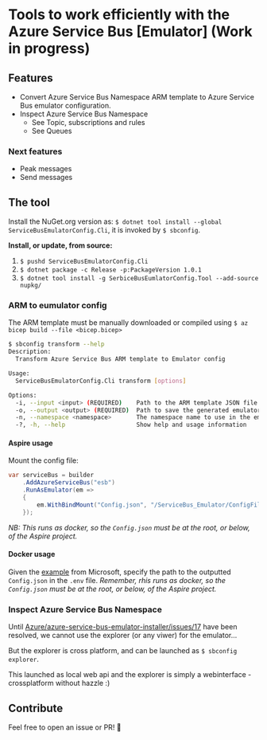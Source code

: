 # Tools to work efficiently with the Azure Service Bus [Emulator] (Work in progress)

## Features
- Convert Azure Service Bus Namespace ARM template to Azure Service Bus emulator configuration.
- Inspect Azure Service Bus Namespace
  - See Topic, subscriptions and rules
  - See Queues

### Next features
- Peak messages
- Send messages


## The tool

Install the NuGet.org version as: `$ dotnet tool install --global ServiceBusEmulatorConfig.Cli`, it is invoked by `$ sbconfig`.

**Install, or update, from source:**

1. `$ pushd ServiceBusEmulatorConfig.Cli`
2. `$ dotnet package -c Release -p:PackageVersion 1.0.1 `
3. `$ dotnet tool install -g SerbiceBusEumlatorConfig.Tool --add-source nupkg/`

### ARM to eumulator config
The ARM template must be manually downloaded or compiled using `$ az bicep build --file <bicep.bicep>`
```sh
$ sbconfig transform --help
Description:
  Transform Azure Service Bus ARM template to Emulator config

Usage:
  ServiceBusEmulatorConfig.Cli transform [options]

Options:
  -i, --input <input> (REQUIRED)    Path to the ARM template JSON file
  -o, --output <output> (REQUIRED)  Path to save the generated emulator config file
  -n, --namespace <namespace>       The namespace name to use in the emulator config [default: sbemulatorns]
  -?, -h, --help                    Show help and usage information
```

#### Aspire usage

Mount the config file:
```cs
var serviceBus = builder
    .AddAzureServiceBus("esb")
    .RunAsEmulator(em =>
    {
        em.WithBindMount("Config.json", "/ServiceBus_Emulator/ConfigFiles/Config.json");
    });
```
_NB: This runs as docker, so the `Config.json` must be at the root, or below, of the Aspire project._

#### Docker usage
Given the [example](https://learn.microsoft.com/en-us/azure/service-bus-messaging/test-locally-with-service-bus-emulator?tabs=docker-linux-container) from Microsoft, specify the path to the outputted `Config.json` in the `.env` file. _Remember, rhis runs as docker, so the `Config.json` must be at the root, or below, of the Aspire project._

### Inspect Azure Service Bus Namespace
Until [Azure/azure-service-bus-emulator-installer/issues/17](https://github.com/Azure/azure-service-bus-emulator-installer/issues/17) have been resolved, we cannot use the explorer (or any viwer) for the emulator...

But the explorer is cross platform, and can be launched as `$ sbconfig explorer`.

This launched as local web api and the explorer is simply a webinterface - crossplatform without hazzle :)
 
## Contribute

Feel free to open an issue or PR! 🚀